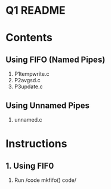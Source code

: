 # Q1 README

# Contents

## Using FIFO (Named Pipes)

1. P1tempwrite.c
2. P2avgsd.c
3. P3update.c

## Using Unnamed Pipes 

1. unnamed.c


# Instructions

## 1. Using FIF0

1. Run /code mkfifo() code/
